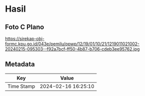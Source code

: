 # Hasil

## Foto C Plano

https://sirekap-obj-formc.kpu.go.id/043e/pemilu/ppwp/12/19/01/10/21/1219011021002-20240215-095303--f92a7bcf-ff50-4b87-b706-cdeb3ee95762.jpg


## Metadata

| Key        | Value               |
| ---------- | ------------------- |
| Time Stamp | 2024-02-16 16:25:10 |



